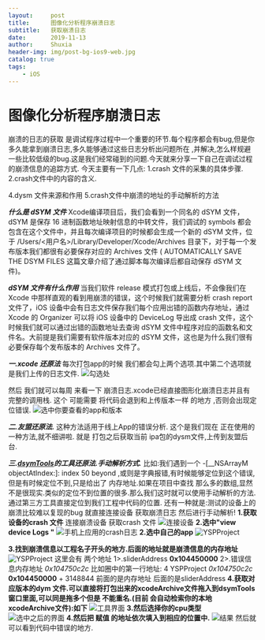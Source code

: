 ```yaml
---
layout:     post
title:      图像化分析程序崩溃日志 
subtitle:   获取崩溃日志
date:       2019-11-13
author:     Shuxia
header-img: img/post-bg-ios9-web.jpg
catalog: true
tags:
    - iOS
---
```

# 图像化分析程序崩溃日志
崩溃的日志的获取 是调试程序过程中一个重要的环节.每个程序都会有bug,但是你多久能拿到崩溃日志,多久能够通过这些日志分析出问题所在 ,并解决,怎么样规避一些比较低级的bug.这是我们经常碰到的问题.今天就来分享一下自己在调试过程的崩溃信息的追踪方式.
今天主要有一下几点:
1.crash 文件的采集的具体步骤.
2.crash文件中的内容的含义.

4.dysm 文件来源和作用
5.crash文件中崩溃的地址的手动解析的方法

_**什么是 dSYM 文件**_
Xcode编译项目后，我们会看到一个同名的 dSYM 文件，dSYM 是保存 16 进制函数地址映射信息的中转文件，我们调试的 symbols 都会包含在这个文件中，并且每次编译项目的时候都会生成一个新的 dSYM 文件，位于 /Users/<用户名>/Library/Developer/Xcode/Archives 目录下，对于每一个发布版本我们都很有必要保存对应的 Archives 文件 ( AUTOMATICALLY SAVE THE DSYM FILES 这篇文章介绍了通过脚本每次编译后都自动保存 dSYM 文件)。

**_dSYM 文件有什么作用_**
当我们软件 release 模式打包或上线后，不会像我们在 Xcode 中那样直观的看到用崩溃的错误，这个时候我们就需要分析 crash report 文件了，iOS 设备中会有日志文件保存我们每个应用出错的函数内存地址，通过 Xcode 的 Organizer 可以将 iOS 设备中的 DeviceLog 导出成 crash 文件，这个时候我们就可以通过出错的函数地址去查询 dSYM 文件中程序对应的函数名和文件名。大前提是我们需要有软件版本对应的 dSYM 文件，这也是为什么我们很有必要保存每个发布版本的 Archives 文件了。



***一.xcode 还原法***
每次打包app的时候 我们都会勾上两个选项.其中第二个选项就是我们上传的日志文件.
![勾选处](media/15446634260311/%E5%8B%BE%E9%80%89%E5%A4%84.png)

然后 我们就可以每周 来看一下 崩溃日志.xcode已经直接图形化崩溃日志并且有完整的调用栈. 这个 可能需要 将代码会退到和上传版本一样 的地方 ,否则会出现定位错误.
![选中你要查看的app和版本](media/15446634260311/%E9%80%89%E4%B8%AD%E4%BD%A0%E8%A6%81%E6%9F%A5%E7%9C%8B%E7%9A%84app%E5%92%8C%E7%89%88%E6%9C%AC.png)


***二.友盟还原法.***
这种方法适用于线上App的错误分析.
这个是我们现在 正在使用的一种方法,就不细讲啦.
就是 打包之后获取当前 ipa包的dysm文件,上传到友盟后台.

***三.[dsymTools](https://github.com/answer-huang/dSYMTools)的工具还原法.手动解析方式.***
比如:我们遇到一个 -[__NSArrayM objectAtIndex:]: index 50 beyond ,或则是字典报错,有时候能够定位到这个错误,但是有时候定位不到,只是给出了 内存地址.如果在项目中查找 那么多的数组,显然不是很现实.类似的定位不到位置的很多.那么我们这时就可以使用手动解析的方法.通过第三方工具直接定位到我们工程中代码的位置.
还有一种就是:测试的设备上的崩溃比较难以复现的bug  就直接连接设备 获取崩溃日志 然后进行手动解析!
**1.获取设备的crash 文件**
连接崩溃设备 获取crash 文件
![连接设备](media/15446634260311/%E8%BF%9E%E6%8E%A5%E8%AE%BE%E5%A4%87.png)
**2.选中"view device Logs "**
![手机上应用的crash日志](media/15446634260311/%E6%89%8B%E6%9C%BA%E4%B8%8A%E5%BA%94%E7%94%A8%E7%9A%84crash%E6%97%A5%E5%BF%97.png)
**2.选中自己的app**
![YSPProject](media/15446634260311/YSPProject.png)

**3.找到崩溃信息以工程名子开头的地方.后面的地址就是崩溃信息的内存地址**
![YSPProject](media/15446634260311/YSPProject.png)
这里会有 两个地址
1>.sliderAddress
**0x104450000**
2>.错误信息内存地址
*0x104750c2c*
比如圈中的第一行地址:
4   YSPProject              *0x104750c2c* **0x104450000** + 3148844
前面的是内存地址  后面的是sliderAddress
**4.获取对应版本的dym 文件.可以直接将打包出来的xcodeArchive文件拖入到dsymTools窗口里面,可以同是拖多个但是 不能重名.(目前 会自动检索你的本地xcodeArchive文件):如下**
![工具界面](media/15446634260311/%E5%B7%A5%E5%85%B7%E7%95%8C%E9%9D%A2.png)
**3.然后选择你的cpu类型**
![选中之后的界面](media/15446634260311/%E9%80%89%E4%B8%AD%E4%B9%8B%E5%90%8E%E7%9A%84%E7%95%8C%E9%9D%A2.png)
**4.然后把 赋值 的地址依次填入到相应的位置中.**
![结果](media/15446634260311/%E7%BB%93%E6%9E%9C.png)
然后就可以看到代码中错误的地方.
